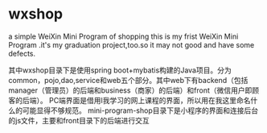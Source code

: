 # wxshop
a simple WeiXin Mini Program of shopping
this is my frist WeiXin Mini Program .it's my graduation project,too.so it may not good and have some defects.

其中wxshop目录下是使用spring boot+mybatis构建的Java项目。分为common，pojo,dao,service和web五个部分。其中web下有backend（包括manager（管理员）的后端和business（商家）的后端）和front（微信用户即顾客的后端）。
PC端界面是借用l我学习的网上课程的界面，所以用在我这里命名什么的可能显得不够规范。
mini-program-shop目录下是小程序的界面和连接后台的js文件，主要和front目录下的后端进行交互

